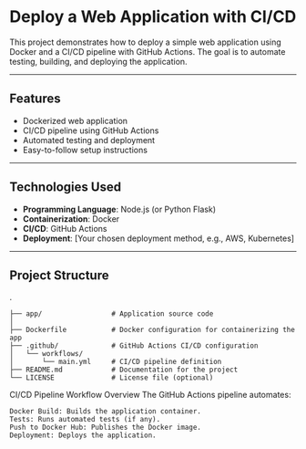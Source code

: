 # Deploy a Web Application with CI/CD

This project demonstrates how to deploy a simple web application using Docker and a CI/CD pipeline with GitHub Actions. The goal is to automate testing, building, and deploying the application.

---

## Features

- Dockerized web application
- CI/CD pipeline using GitHub Actions
- Automated testing and deployment
- Easy-to-follow setup instructions

---

## Technologies Used

- **Programming Language**: Node.js (or Python Flask)
- **Containerization**: Docker
- **CI/CD**: GitHub Actions
- **Deployment**: [Your chosen deployment method, e.g., AWS, Kubernetes]

---

## Project Structure
.
```
├── app/                 # Application source code
│
├── Dockerfile           # Docker configuration for containerizing the app
├── .github/             # GitHub Actions CI/CD configuration
│   └── workflows/
│       └── main.yml     # CI/CD pipeline definition
├── README.md            # Documentation for the project
└── LICENSE              # License file (optional)
```

CI/CD Pipeline
Workflow Overview
The GitHub Actions pipeline automates:

``` Code Checkout: Pulls the latest code.
Docker Build: Builds the application container.
Tests: Runs automated tests (if any).
Push to Docker Hub: Publishes the Docker image.
Deployment: Deploys the application.
```
